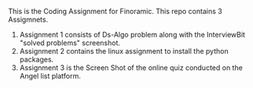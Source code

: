 This is the Coding Assignment for Finoramic.
This repo contains 3 Assigmnets.

1. Assignment 1 consists of Ds-Algo problem along with the InterviewBit "solved problems" screenshot.
2. Assignment 2 contains the linux assignment to install the python packages.
3. Assignment 3 is the Screen Shot of the online quiz conducted on the Angel list platform.
